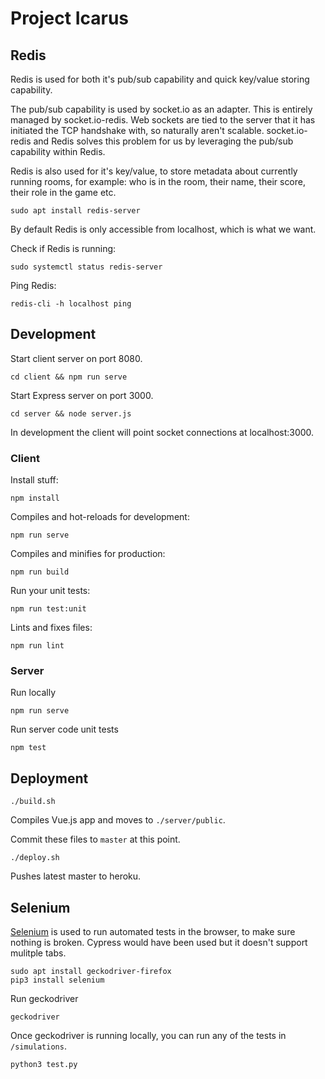# Project Icarus

## Redis

Redis is used for both it's pub/sub capability and quick key/value storing capability.

The pub/sub capability is used by socket.io as an adapter. This is entirely managed by socket.io-redis. Web sockets are tied to the server that it has initiated the TCP handshake with, so naturally aren't scalable. socket.io-redis and Redis solves this problem for us by leveraging the pub/sub capability within Redis.

Redis is also used for it's key/value, to store metadata about currently running rooms, for example: who is in the room, their name, their score, their role in the game etc.

```shell
sudo apt install redis-server
```

By default Redis is only accessible from localhost, which is what we want.

Check if Redis is running:

```shell
sudo systemctl status redis-server
```

Ping Redis:

```shell
redis-cli -h localhost ping
```

## Development

Start client server on port 8080.

```shell
cd client && npm run serve
```

Start Express server on port 3000.

```shell
cd server && node server.js
```

In development the client will point socket connections at localhost:3000.

### Client

Install stuff:

```shell
npm install
```

Compiles and hot-reloads for development:

```shell
npm run serve
```

Compiles and minifies for production:

```shell
npm run build
```

Run your unit tests:

```shell
npm run test:unit
```

Lints and fixes files:

```shell
npm run lint
```

### Server

Run locally

```shell
npm run serve
```

Run server code unit tests

```shell
npm test
```

## Deployment

```shell
./build.sh
```

Compiles Vue.js app and moves to `./server/public`.

Commit these files to `master` at this point.

```shell
./deploy.sh
```

Pushes latest master to heroku.

## Selenium

[Selenium](https://selenium-python.readthedocs.io/locating-elements.html) is used to run automated tests in the browser, to make sure nothing is broken. Cypress would have been used but it doesn't support mulitple tabs.

```shell
sudo apt install geckodriver-firefox
pip3 install selenium
```

Run geckodriver

```shell
geckodriver
```

Once geckodriver is running locally, you can run any of the tests in `/simulations`.

```shell
python3 test.py
```
